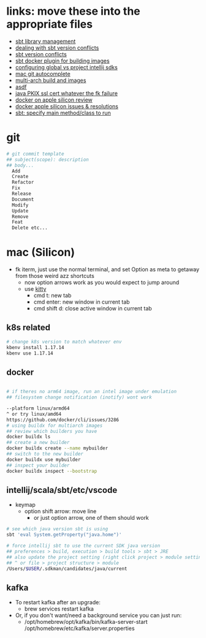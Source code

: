 # links: move these into the appropriate files

- [sbt library management](https://www.scala-sbt.org/1.x/docs/Library-Management.html)
- [dealing with sbt version conflicts](https://stackoverflow.com/questions/45531198/warnings-while-building-scala-spark-project-with-sbt)
- [sbt version conflicts](https://www.scala-lang.org/blog/2021/02/16/preventing-version-conflicts-with-versionscheme.html)
- [sbt docker plugin for building images](https://www.scala-sbt.org/sbt-native-packager/formats/docker.html)
- [configuring global vs project intellij sdks](https://stackoverflow.com/questions/31506278/unable-to-set-project-sdk-in-intellij)
- [mac git autocomplete](https://www.macinstruct.com/tutorials/how-to-enable-git-tab-autocomplete-on-your-mac/)
- [multi-arch build and images](https://docs.docker.com/desktop/multi-arch/)
- [asdf](https://asdf-vm.com/guide/introduction.html)
- [java PKIX ssl cert whatever the fk failure](https://stackoverflow.com/questions/9619030/resolving-javax-net-ssl-sslhandshakeexception-sun-security-validator-validatore)
- [docker on apple silicon review](https://earthly.dev/blog/using-apple-silicon-m1-as-a-cloud-engineer-two-months-in/)
- [docker apple silicon issues & resolutions](https://pythonspeed.com/articles/docker-build-problems-mac/)
- [sbt: specify main method/class to run](https://alvinalexander.com/scala/sbt-how-specify-main-method-class-to-run-in-project/)
# git

```sh
# git commit template
## subject(scope): description
## body...
  Add
  Create
  Refactor
  Fix
  Release
  Document
  Modify
  Update
  Remove
  Feat
  Delete etc...

```

# mac (Silicon)

- fk iterm, just use the normal terminal, and set Option as meta to getaway from those weird azz shortcuts
  - now option arrows work as you would expect to jump around
  - use [kitty](https://sw.kovidgoyal.net/kitty/overview/#tabs-and-windows)
    - cmd t: new tab
    - cmd enter: new window in current tab
    - cmd shift d: close active window in current tab

## k8s related

```sh
# change k8s version to match whatever env
kbenv install 1.17.14
kbenv use 1.17.14


```

## docker

```sh

# if theres no arm64 image, run an intel image under emulation
## filesystem change notification (inotify) wont work

--platform linux/armd64
^ or try linux/amd64
https://github.com/docker/cli/issues/3286
# using buildx for multiarch images
## review which builders you have
docker buildx ls
## create a new builder
docker buildx create --name mybuilder
## switch to the new builder
docker buildx use mybuilder
## inspect your builder
docker buildx inspect --bootstrap
```

## intellij/scala/sbt/etc/vscode

- keymap
  - option shift arrow: move line
    - or just option arrow, one of them should work

```sh
# see which java version sbt is using
sbt 'eval System.getProperty("java.home")'

# force intellij sbt to use the current SDK java version
## preferences > build, execution > build tools > sbt > JRE
## also update the project setting (right click project > module settings)
## ^ or file > project structure > module
/Users/$USER/.sdkman/candidates/java/current

```

## kafka

- To restart kafka after an upgrade:
  - brew services restart kafka
- Or, if you don't want/need a background service you can just run:
  - /opt/homebrew/opt/kafka/bin/kafka-server-start /opt/homebrew/etc/kafka/server.properties
